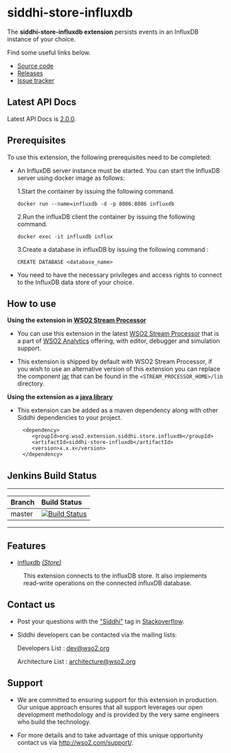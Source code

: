 siddhi-store-influxdb
======================================

The **siddhi-store-influxdb extension** persists events in an InfluxDB instance of your choice.

Find some useful links below.

* <a target= "_blank" href="https://github.com/wso2-extensions/siddhi-store-influxdb">Source code</a>
* <a target= "_blank" href="https://github.com/wso2-extensions/siddhi-store-influxdb/releases">Releases</a>
* <a target= "_blank" href="https://github.com/wso2-extensions/siddhi-store-influxdb/issues">Issue tracker</a>

## Latest API Docs 

Latest API Docs is <a target="_blank" href="https://wso2-extensions.github.io/siddhi-store-influxdb/api/2.0.0">2.0.0</a>.

## Prerequisites
To use this extension, the following prerequisites need to be completed:
* An InfluxDB server instance must be started. You can start the InfluxDB server using docker image as follows:

    1.Start the container by issuing the following command.
    ```
    docker run --name=influxdb -d -p 8086:8086 influxdb
    ```
    2.Run the influxDB client the container by issuing the following command.
    
     ```
     docker exec -it influxdb influx
     ```
      
    3.Create a database in influxDB by issuing the following command :
     ```
     CREATE DATABASE <database_name>
     ```
    
* You need to have the necessary privileges and access rights to connect to the InfluxDB data store of your choice.



## How to use

**Using the extension in <a target="_blank" href="https://github.com/wso2/product-sp">WSO2 Stream Processor</a>**

* You can use this extension in the latest <a target="_blank" href="https://github.com/wso2/product-sp/releases">WSO2 Stream Processor</a> that is a part of <a target="_blank" href="http://wso2.com/analytics?utm_source=gitanalytics&utm_campaign=gitanalytics_Jul17">WSO2 Analytics</a> offering, with editor, debugger and simulation support.

* This extension is shipped by default with WSO2 Stream Processor, if you wish to use an alternative version of this extension you can replace the component <a target="_blank" href="https://github.com/wso2-extensions/siddhi-store-influxdb/releases">jar</a> that can be found in the `<STREAM_PROCESSOR_HOME>/lib` directory.

**Using the extension as a <a target="_blank" href="https://wso2.github.io/siddhi/documentation/running-as-a-java-library">java library</a>**

* This extension can be added as a maven dependency along with other Siddhi dependencies to your project.

```
     <dependency>
        <groupId>org.wso2.extension.siddhi.store.influxdb</groupId>
        <artifactId>siddhi-store-influxdb</artifactId>
        <version>x.x.x</version>
     </dependency>
```
## Jenkins Build Status

---

|  Branch | Build Status |
| :------ |:------------ | 
| master  | [![Build Status](https://wso2.org/jenkins/job/siddhi/job/siddhi-store-influxdb/badge/icon)](https://wso2.org/jenkins/job/siddhi/job/siddhi-store-influxdb/) |

---
## Features

* <a target="_blank" href="https://wso2-extensions.github.io/siddhi-store-influxdb/api/2.0.0/#influxdb-store">influxdb</a> *<a target="_blank" href="http://siddhi.io/documentation/siddhi-5.x/query-guide-5.x/#store">(Store)</a>*<br><div style="padding-left: 1em;"><p>This extension connects to the influxDB store. It also implements read-write operations on the connected influxDB database.</p></div>

## Contact us

 * Post your questions with the <a target="_blank" href="http://stackoverflow.com/search?q=siddhi">"Siddhi"</a> tag in <a target="_blank" href="http://stackoverflow.com/search?q=siddhi">Stackoverflow</a>.

 * Siddhi developers can be contacted via the mailing lists:

    Developers List   : [dev@wso2.org](mailto:dev@wso2.org)

    Architecture List : [architecture@wso2.org](mailto:architecture@wso2.org)

## Support

* We are committed to ensuring support for this extension in production. Our unique approach ensures that all support leverages our open development methodology and is provided by the very same engineers who build the technology.

* For more details and to take advantage of this unique opportunity contact us via <a target="_blank" href="http://wso2.com/support?utm_source=gitanalytics&utm_campaign=gitanalytics_Jul17">http://wso2.com/support/</a>.
